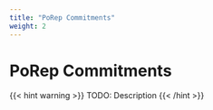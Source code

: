 ```yaml
---
title: "PoRep Commitments"
weight: 2
---
```


# PoRep Commitments

{{< hint warning >}}
TODO: Description
{{< /hint >}}
